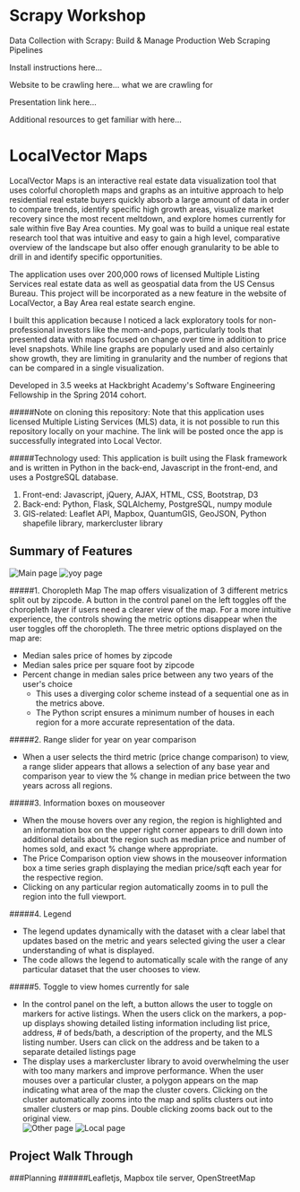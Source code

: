 Scrapy Workshop
===============

Data Collection with Scrapy: Build &amp; Manage Production Web Scraping Pipelines


Install instructions here...


Website to be crawling here... what we are crawling for


Presentation link here... 


Additional resources to get familiar with here... 



LocalVector Maps
=================
LocalVector Maps is an interactive real estate data visualization tool that uses colorful choropleth maps and graphs as an intuitive approach to help residential real estate buyers quickly absorb a large amount of data in order to compare trends, identify specific high growth areas, visualize market recovery since the most recent meltdown, and explore homes currently for sale within five Bay Area counties. My goal was to build a unique real estate research tool that was intuitive and easy to gain a high level, comparative overview of the landscape but also offer enough granularity to be able to drill in and identify specific opportunities.

The application uses over 200,000 rows of licensed Multiple Listing Services real estate data as well as geospatial data from the US Census Bureau. This project will be incorporated as a new feature in the website of LocalVector, a Bay Area real estate search engine.

I built this application because I noticed a lack exploratory tools for non-professional investors like the mom-and-pops, particularly tools that presented data with maps focused on change over time in addition to price level snapshots. While line graphs are popularly used and also certainly show growth, they are limiting in granularity and the number of regions that can be compared in a single visualization.

Developed in 3.5 weeks at Hackbright Academy's Software Engineering Fellowship in the Spring 2014 cohort. 

#####Note on cloning this repository:
Note that this application uses licensed Multiple Listing Services (MLS) data, it is not possible to run this repository locally on your machine. The link will be posted once the app is successfully integrated into Local Vector. 

#####Technology used:
This application is built using the Flask framework and is written in Python in the back-end, Javascript in the front-end, and uses a PostgreSQL database.

1. Front-end: Javascript, jQuery, AJAX, HTML, CSS, Bootstrap, D3
2. Back-end: Python, Flask, SQLAlchemy, PostgreSQL, numpy module
3. GIS-related: Leaflet API, Mapbox, QuantumGIS, GeoJSON, Python shapefile library, markercluster library

Summary of Features
-------------------

![Main page](/screenshots/2salespricepage.JPG)
![yoy page](/screenshots/1YoYpricechange.JPG)

#####1. Choropleth Map 
The map offers visualization of 3 different metrics split out by zipcode. A button in the control panel on the left toggles off the choropleth layer if users need a clearer view of the map. For a more intuitive experience, the controls showing the metric options disappear when the user toggles off the choropleth. The three metric options displayed on the map are:  
  *	Median sales price of homes by zipcode
  *	Median sales price per square foot by zipcode
  *	Percent change in median sales price between any two years of the user's choice 
      *	This uses a diverging color scheme instead of a sequential one as in the metrics above. 
      *	The Python script ensures a minimum number of houses in each region for a more accurate representation of the data.

#####2. Range slider for year on year comparison
  * When a user selects the third metric (price change comparison) to view, a range slider appears that allows a selection of any base year and comparison year to view the % change in median price between the two years across all regions. 

#####3.	Information boxes on mouseover
  * When the mouse hovers over any region, the region is highlighted and an information box on the upper right corner appears to drill down into additional details about the region such as median price and number of homes sold, and exact % change where appropriate.
  * The Price Comparison option view shows in the mouseover information box a time series graph displaying the median price/sqft each year for the respective region.
  * Clicking on any particular region automatically zooms in to pull the region into the full viewport.

#####4.	Legend 
  *	The legend updates dynamically with the dataset with a clear label that updates based on the metric and years selected giving the user a clear understanding of what is displayed.
  *	The code allows the legend to automatically scale with the range of any particular dataset that the user chooses to view.

#####5.	Toggle to view homes currently for sale
  *	In the control panel on the left, a button allows the user to toggle on markers for active listings. When the users click on the markers, a pop-up displays showing detailed listing information including list price, address, # of beds/bath, a description of the property, and the MLS listing number. Users can click on the address and be taken to a separate detailed listings page  
  *	The display uses a markercluster library to avoid overwhelming the user with too many markers and improve performance. When the user mouses over a particular cluster, a polygon appears on the map indicating what area of the map the cluster covers. Clicking on the cluster automatically zooms into the map and splits clusters out into smaller clusters or map pins. Double clicking zooms back out to the original view.   
![Other page](/screenshots/1-activelistings.JPG)
![Local page](/screenshots/11-activelistings2.JPG)

Project Walk Through
--------------------
###Planning
######Leafletjs, Mapbox tile server, OpenStreetMap

